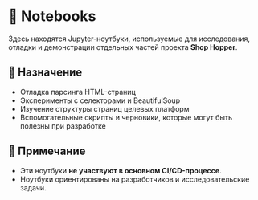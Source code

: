 # 🧪 Notebooks

Здесь находятся Jupyter-ноутбуки, используемые для исследования, отладки и демонстрации отдельных частей проекта **Shop Hopper**.

## 📂 Назначение

- Отладка парсинга HTML-страниц
- Эксперименты с селекторами и BeautifulSoup
- Изучение структуры страниц целевых платформ
- Вспомогательные скрипты и черновики, которые могут быть полезны при разработке

## 📌 Примечание

- Эти ноутбуки **не участвуют в основном CI/CD-процессе**.
- Ноутбуки ориентированы на разработчиков и исследовательские задачи.
